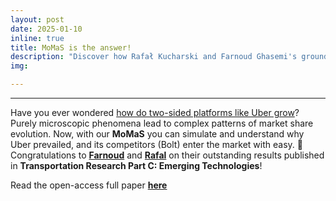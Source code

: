 ```yaml
---
layout: post
date: 2025-01-10
inline: true
title: MoMaS is the answer!
description: "Discover how Rafał Kucharski and Farnoud Ghasemi's groundbreaking research explains the growth of two-sided platforms like Uber. Using the innovative MoMaS simulation tool, explore patterns of market share evolution and competition dynamics. Read their publication in Transportation Research Part C: Emerging Technologies for detailed insights."
img: 

---     
```

---
Have you ever wondered [how do two-sided platforms like Uber grow](https://media.licdn.com/dms/image/v2/D4D22AQHufdiZS6fYXA/feedshare-shrink_2048_1536/B4DZRPS_2ZHUAo-/0/1736497169686?e=1740009600&v=beta&t=I5HAQSZgusywBeKxAIaE8kcLRc9hPtAi4jOB8pfaQZw)? Purely microscopic phenomena lead to complex patterns of market share evolution. Now, with our **MoMaS** you can simulate and understand why Uber prevailed, and its competitors (Bolt) enter the market with easy.
👏 Congratulations to [**Farnoud**](https://www.linkedin.com/in/farnoud-ghasemi-ab9903178/) and [**Rafal**](https://www.linkedin.com/in/rafalkucharski/) on their outstanding results published in **Transportation Research Part C: Emerging Technologies**!

Read the open-access full paper [**here**](https://lnkd.in/dzTvnMuj)
